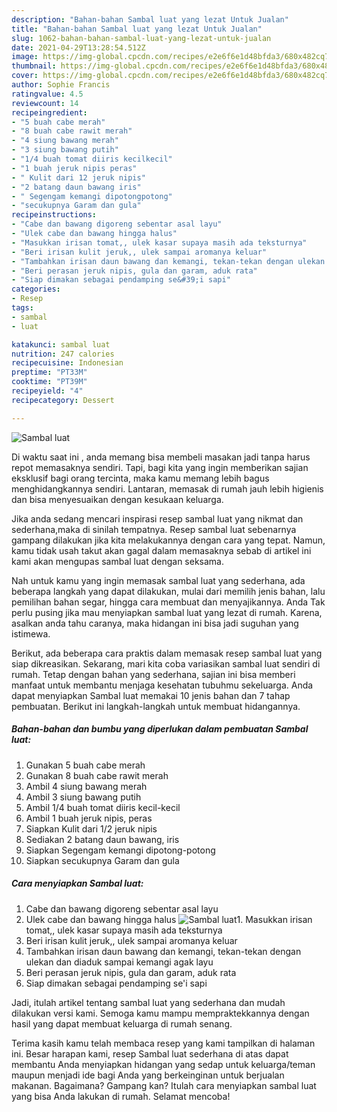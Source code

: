 ```yaml
---
description: "Bahan-bahan Sambal luat yang lezat Untuk Jualan"
title: "Bahan-bahan Sambal luat yang lezat Untuk Jualan"
slug: 1062-bahan-bahan-sambal-luat-yang-lezat-untuk-jualan
date: 2021-04-29T13:28:54.512Z
image: https://img-global.cpcdn.com/recipes/e2e6f6e1d48bfda3/680x482cq70/sambal-luat-foto-resep-utama.jpg
thumbnail: https://img-global.cpcdn.com/recipes/e2e6f6e1d48bfda3/680x482cq70/sambal-luat-foto-resep-utama.jpg
cover: https://img-global.cpcdn.com/recipes/e2e6f6e1d48bfda3/680x482cq70/sambal-luat-foto-resep-utama.jpg
author: Sophie Francis
ratingvalue: 4.5
reviewcount: 14
recipeingredient:
- "5 buah cabe merah"
- "8 buah cabe rawit merah"
- "4 siung bawang merah"
- "3 siung bawang putih"
- "1/4 buah tomat diiris kecilkecil"
- "1 buah jeruk nipis peras"
- " Kulit dari 12 jeruk nipis"
- "2 batang daun bawang iris"
- " Segengam kemangi dipotongpotong"
- "secukupnya Garam dan gula"
recipeinstructions:
- "Cabe dan bawang digoreng sebentar asal layu"
- "Ulek cabe dan bawang hingga halus"
- "Masukkan irisan tomat,, ulek kasar supaya masih ada teksturnya"
- "Beri irisan kulit jeruk,, ulek sampai aromanya keluar"
- "Tambahkan irisan daun bawang dan kemangi, tekan-tekan dengan ulekan dan diaduk sampai kemangi agak layu"
- "Beri perasan jeruk nipis, gula dan garam, aduk rata"
- "Siap dimakan sebagai pendamping se&#39;i sapi"
categories:
- Resep
tags:
- sambal
- luat

katakunci: sambal luat 
nutrition: 247 calories
recipecuisine: Indonesian
preptime: "PT33M"
cooktime: "PT39M"
recipeyield: "4"
recipecategory: Dessert

---
```



![Sambal luat](https://img-global.cpcdn.com/recipes/e2e6f6e1d48bfda3/680x482cq70/sambal-luat-foto-resep-utama.jpg)

Di waktu  saat ini , anda memang bisa membeli masakan jadi tanpa harus repot memasaknya sendiri. Tapi, bagi kita yang ingin memberikan sajian eksklusif bagi orang tercinta, maka kamu memang lebih bagus menghidangkannya sendiri. Lantaran, memasak di rumah jauh lebih higienis dan bisa menyesuaikan dengan kesukaan keluarga.

Jika anda sedang mencari inspirasi resep sambal luat yang nikmat dan sederhana,maka di sinilah tempatnya. Resep sambal luat  sebenarnya gampang dilakukan jika kita melakukannya dengan cara yang tepat. Namun, kamu tidak usah takut akan gagal dalam memasaknya 
sebab di artikel ini kami akan mengupas sambal luat dengan seksama.  



Nah untuk kamu yang ingin memasak sambal luat yang sederhana, ada beberapa langkah yang dapat dilakukan, mulai dari memilih jenis bahan, lalu pemilihan bahan segar, hingga cara membuat dan menyajikannya. Anda Tak perlu pusing jika mau menyiapkan sambal luat yang lezat di rumah. Karena, asalkan anda  tahu caranya, maka hidangan ini bisa jadi suguhan yang istimewa.

Berikut, ada beberapa cara praktis  dalam memasak resep sambal luat yang siap dikreasikan. Sekarang, mari kita coba variasikan sambal luat sendiri di rumah. Tetap dengan bahan yang sederhana, sajian ini bisa memberi manfaat untuk membantu menjaga kesehatan tubuhmu sekeluarga. Anda dapat menyiapkan Sambal luat memakai 10 jenis bahan dan 7 tahap pembuatan. Berikut ini langkah-langkah untuk membuat hidangannya.

<!--inarticleads1-->

##### Bahan-bahan dan bumbu yang diperlukan dalam pembuatan Sambal luat:

1. Gunakan 5 buah cabe merah
1. Gunakan 8 buah cabe rawit merah
1. Ambil 4 siung bawang merah
1. Ambil 3 siung bawang putih
1. Ambil 1/4 buah tomat diiris kecil-kecil
1. Ambil 1 buah jeruk nipis, peras
1. Siapkan  Kulit dari 1/2 jeruk nipis
1. Sediakan 2 batang daun bawang, iris
1. Siapkan  Segengam kemangi dipotong-potong
1. Siapkan secukupnya Garam dan gula




<!--inarticleads2-->

##### Cara menyiapkan Sambal luat:

1. Cabe dan bawang digoreng sebentar asal layu
1. Ulek cabe dan bawang hingga halus
<img src="https://img-global.cpcdn.com/steps/38d78dcf31bffe83/160x128cq70/sambal-luat-langkah-memasak-2-foto.jpg" alt="Sambal luat">1. Masukkan irisan tomat,, ulek kasar supaya masih ada teksturnya
1. Beri irisan kulit jeruk,, ulek sampai aromanya keluar
1. Tambahkan irisan daun bawang dan kemangi, tekan-tekan dengan ulekan dan diaduk sampai kemangi agak layu
1. Beri perasan jeruk nipis, gula dan garam, aduk rata
1. Siap dimakan sebagai pendamping se&#39;i sapi




Jadi, itulah artikel tentang  sambal luat  yang sederhana dan mudah dilakukan versi kami. Semoga kamu mampu mempraktekkannya dengan hasil yang dapat membuat keluarga di rumah senang. 

Terima kasih kamu telah membaca resep yang kami tampilkan di halaman ini. Besar harapan kami, resep  Sambal luat sederhana di atas dapat membantu Anda menyiapkan hidangan yang sedap untuk keluarga/teman maupun menjadi ide bagi Anda yang berkeinginan untuk berjualan makanan. Bagaimana? Gampang kan? Itulah cara menyiapkan sambal luat yang bisa Anda lakukan di rumah. Selamat mencoba!


